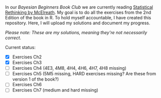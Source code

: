 In our *Bayesian Beginners Book Club* we are currently reading [Statistical Rethinking by McElreath](https://doi.org/10.1201/9780429029608). My goal is to do all the exercises from the 2nd Edition of the book in R. To hold myself accountable, I have created this repository. Here, I will upload my solutions and document my progress.

*Please note: These are my solutions, meaning they're not necessarily correct*.

Current status:

- [x] Exercises Ch2
- [x] Exercises Ch3
- [ ] Exercises Ch4 (4E3, 4M8, 4H4, 4H6, 4H7, 4H8 missing)
- [ ] Exercises Ch5 (5M5 missing, HARD exercises missing? Are these from version 1 of the book?)
- [ ] Exercises Ch6
- [ ] Exercises Ch7 (medium and hard missing)